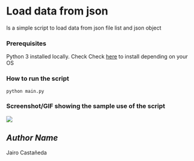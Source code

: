 # Load data from json

Is a simple script to load data from json file list and json object

### Prerequisites

Python 3 installed locally. Check Check [here](https://www.python.org/downloads/) to install depending on your OS

### How to run the script

```
python main.py
```

### Screenshot/GIF showing the sample use of the script

![ ](http://i.prntscr.com/ErgBXgAnRrqeSpTSfOB-9A.png)

## *Author Name*

Jairo Castañeda